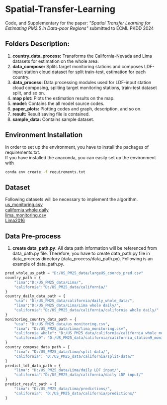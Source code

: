 # Spatial-Transfer-Learning
Code, and Supplementary for the paper: _"Spatial Transfer Learning for Estimating PM2.5 in Data-poor Regions"_ submitted to ECML PKDD 2024

## Folders Description:
1. **country_data_process:** Transforms the California-Nevada and Lima datasets for estimation on the whole area.
2. **data_compose:** Splits target monitoring stations and composes LDF-input station cloud dataset for split train-test, estimation for each country.
3. **data_process:** Data processing modules used for LDF-input station cloud composing, spliting target monitoring stations, train-test dataset split, and so on. 
4. **map plot:** Plots the estimation results on the map.
5. **model:** Contains the all model source codes.
6. **paper_plots:** Plotting codes and graph, description, and so on.
7. **result:** Result saving file is contained.
8. **sample_data:** Contains sample dataset.

## Environment Installation
In order to set up the environment, you have to install the packages of requirements.txt. <br/>
If you have installed the anaconda, you can easily set up the environment with
```bash
conda env create -f requirements.txt
```

## Dataset
Following datasets will be necessary to implement the algorithm. <br/>
[us_monitoring.csv](https://drive.google.com/file/d/1G_nd7PGVF51kL-PtJVYlrIQ1UBmhd0Vd/view?usp=drive_link) <br/>
[california whole daily](https://drive.google.com/file/d/1_2BYE8ARP3dN0GtQlSz7CtvDtKKNPB-w/view?usp=sharing) <br/>
[lima_monitoring.csv](https://drive.google.com/file/d/1m3vo-fdFPsI0nUxhewav0z3U-vlr4ENR/view?usp=sharing) <br/>
[Lima2016](https://drive.google.com/file/d/1hRgBhvYJ9295fPq1_pq12OCy29ra8dG_/view?usp=sharing) <br/>

## Data Pre-process
1. **create data_path.py:** All data path information will be referenced from data_path.py file. Therefore, you have to create data_path.py file in data_process directory (data_process/data_path.py). Following is an example of data_path.py.
```python
pred_whole_us_path = "D:/US_PM25_data/largeUS_coords_pred.csv"
country_path = {
    "lima":"D:/US_PM25_data/Lima/",
    "california":"D:/US_PM25_data/california/"
}
country_daily_data_path = {
    "usa": "D:/US_PM25_data/california/daily_whole_data/",
    "lima":"D:/US_PM25_data/Lima/Lima whole daily/",
    "california":"D:/US_PM25_data/california/california whole daily/"
}
monitoring_country_data_path = {
    "usa": "D:/US_PM25_data/us_monitoring.csv",
    "lima": "D:/US_PM25_data/Lima/lima_monitoring.csv",
    "california_whole": "D:/US_PM25_data/california/california_whole_monitoring.csv",
    "california9": "D:/US_PM25_data/california/california_station9_monitoring.csv"
}
country_compose_data_path = {
    "lima": "D:/US_PM25_data/Lima/split-data/",
    "california": "D:/US_PM25_data/california/split-data/"
}
predict_ldf_data_path = {
    "lima": "D:/US_PM25_data/Lima/daily LDF input/",
    "california":"D:/US_PM25_data/california/daily LDF input/"
}
predict_result_path = {
    "lima": "D:/US_PM25_data/Lima/predictions/",
    "california": "D:/US_PM25_data/california/predictions/"
}
```
